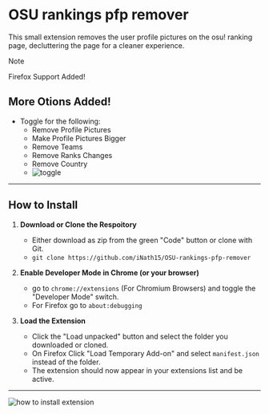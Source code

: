 # OSU rankings pfp remover

This small extension removes the user profile pictures on the osu! ranking page, decluttering the page for a cleaner experience.

> [!NOTE]
> Firefox Support Added!

## More Otions Added!
- Toggle for the following:
    - Remove Profile Pictures
    - Make Profile Pictures Bigger
    - Remove Teams
    - Remove Ranks Changes
    - Remove Country
    - ![toggle](https://github.com/user-attachments/assets/93622a87-338f-462c-9818-5533cff8fe9d)

---

## How to Install
1. **Download or Clone the Respoitory**
    - Either download as zip from the green "Code" button or clone with Git.
    - `git clone https://github.com/iNath15/OSU-rankings-pfp-remover`

2. **Enable Developer Mode in Chrome (or your browser)**
    - go to `chrome://extensions` (For Chromium Browsers) and toggle the "Developer Mode" switch.
    - For Firefox go to `about:debugging`

3. **Load the Extension**
    - Click the "Load unpacked" button and select the folder you downloaded or cloned.
    - On Firefox Click "Load Temporary Add-on" and select `manifest.json` instead of the folder.
    - The extension should now appear in your extensions list and be active.

---
![how to install extension](https://github.com/user-attachments/assets/07128c1b-9828-4610-beed-75b7a541e8f5)
